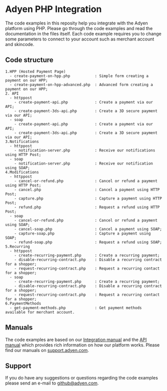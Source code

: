 Adyen PHP Integration
==============
The code examples in this reposity help you integrate with the Adyen platform using PHP. Please go through the code examples 
and read the documentation in the files itself. Each code example requires you to change some parameters to connect to 
your account such as merchant account and skincode.    

## Code structure
```
1.HPP (Hosted Payment Page)
  - create-payment-on-hpp.php           : Simple form creating a payment on our HPP;
  - create-payment-on-hpp-advanced.php  : Advanced form creating a payment on our HPP;
2. API
  - httppost
  	- create-payment-api.php            : Create a payment via our API;
  	- create-payment-3ds-api.php        : Create a 3D secure payment via our API;
  - soap
  	- create-payment-api.php            : Create a payment via our API;
  	- create-payment-3ds-api.php        : Create a 3D secure payment via our API;
3.Notifications
  - httppost
    - notification-server.php           : Receive our notifications using HTTP Post;
  - soap
    - notification-server.php           : Receive our notification using SOAP;
4.Modifications  
  - httppost
    - cancel-or-refund.php              : Cancel or refund a payment using HTTP Post;
    - cancel.php                        : Cancel a payment using HTTP Post;
    - capture.php                       : Capture a payment using HTTP Post;
    - refund.php                        : Request a refund using HTTP Post;
  - soap
    - cancel-or-refund.php              : Cancel or refund a payment using SOAP;
    - cancel-soap.php                   : Cancel a payment using SOAP;
    - capture-soap.php                  : Capture a payment using SOAP;
    - refund-soap.php                   : Request a refund using SOAP;
5.Recurring
  - httppost
    - create-recurring-payment.php      : Create a recurring payment;
    - disable-recurring-contract.php    : Disable a recurring contract for a shopper;
    - request-recurring-contract.php    : Request a recurring contact for a shopper;
  - soap
    - create-recurring-payment.php      : Create a recurring payment;
    - disable-recurring-contract.php    : Disable a recurring contract for a shopper;
    - request-recurring-contract.php    : Request a recurring contact for a shopper;
6.PaymentMethods
  - get-payment-methods.php             : Get payment methods available for merchant account.
```
## Manuals
The code examples are based on our [Integration manual](https://support.adyen.com/index.php?/Knowledgebase/Article/GetAttachment/1301/1287312) and the [API manual](https://support.adyen.com/index.php?/Knowledgebase/Article/GetAttachment/2102/1543852) which provides rich information on how our platform works. Please find our manuals on [support.adyen.com](support.adyen.com). 

## Support
If you do have any suggestions or questions regarding the code examples please send an e-mail to github@adyen.com.
